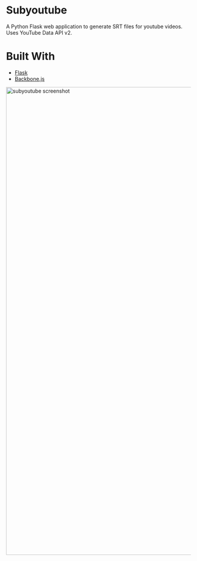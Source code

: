 # Subyoutube
A Python Flask web application to generate SRT files for youtube videos. Uses YouTube Data API v2. 


# Built With
*   [Flask](http://flask.pocoo.org/)
*   [Backbone.js](http://backbonejs.org/)

<img width="1277" alt="subyoutube screenshot" src="https://user-images.githubusercontent.com/1827606/46258389-7198b200-c48f-11e8-8581-a0cc3eb37d0b.png">
